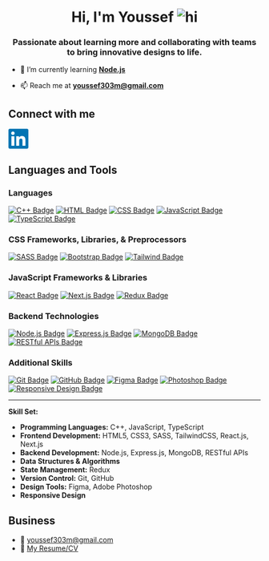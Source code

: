 <h1 align="center">Hi, I'm Youssef <img src="https://user-images.githubusercontent.com/1303154/88677602-1635ba80-d120-11ea-84d8-d263ba5fc3c0.gif" width="28px" height="28px" alt="hi"></h1>
<h3 align="center">Passionate about learning more and collaborating with teams to bring innovative designs to life.</h3>

- 🌱 I’m currently learning **[Node.js](https://nodejs.org/en)**

- 📫 Reach me at **youssef303m@gmail.com**

## Connect with me
<a href="https://linkedin.com/in/youssef303m" target="blank"><img align="center" src="./linkedin-logo.png" alt="youssef303m" height="40" width="40" /></a>

## Languages and Tools

### Languages
[![C++ Badge](https://img.shields.io/badge/-C++-00599C?style=for-the-badge&labelColor=black&logo=c%2B%2B&logoColor=00599C)](#)
[![HTML Badge](https://img.shields.io/badge/-HTML-E34F26?style=for-the-badge&labelColor=black&logo=html5&logoColor=E34F26)](#)
[![CSS Badge](https://img.shields.io/badge/-CSS-1572B6?style=for-the-badge&labelColor=black&logo=css3&logoColor=1572B6)](#)
[![JavaScript Badge](https://img.shields.io/badge/-JavaScript-F7DF1E?style=for-the-badge&labelColor=black&logo=javascript&logoColor=F7DF1E)](#)
[![TypeScript Badge](https://img.shields.io/badge/-TypeScript-3178C6?style=for-the-badge&labelColor=black&logo=typescript&logoColor=3178C6)](#)

### CSS Frameworks, Libraries, & Preprocessors
[![SASS Badge](https://img.shields.io/badge/-SASS-CC6699?style=for-the-badge&labelColor=black&logo=sass&logoColor=CC6699)](#)
[![Bootstrap Badge](https://img.shields.io/badge/-Bootstrap-7952B3?style=for-the-badge&labelColor=black&logo=bootstrap&logoColor=7952B3)](#)
[![Tailwind Badge](https://img.shields.io/badge/-Tailwind_CSS-38B2AC?style=for-the-badge&labelColor=black&logo=tailwind-css&logoColor=38B2AC)](#)

### JavaScript Frameworks & Libraries
[![React Badge](https://img.shields.io/badge/-React-61DAFB?style=for-the-badge&labelColor=black&logo=react&logoColor=61DAFB)](#)
[![Next.js Badge](https://img.shields.io/badge/-Next.js-FFFFFF?style=for-the-badge&labelColor=black&logo=next.js&logoColor=FFFFFF)](#)
[![Redux Badge](https://img.shields.io/badge/-Redux-764ABC?style=for-the-badge&labelColor=black&logo=redux&logoColor=764ABC)](#)

### Backend Technologies
[![Node.js Badge](https://img.shields.io/badge/-Node.js-339933?style=for-the-badge&labelColor=black&logo=node.js&logoColor=339933)](#)
[![Express.js Badge](https://img.shields.io/badge/-Express.js-000000?style=for-the-badge&labelColor=black&logo=express&logoColor=white)](#)
[![MongoDB Badge](https://img.shields.io/badge/-MongoDB-47A248?style=for-the-badge&labelColor=black&logo=mongodb&logoColor=47A248)](#)
[![RESTful APIs Badge](https://img.shields.io/badge/-RESTful_APIs-FF6F00?style=for-the-badge&labelColor=black&logo=api&logoColor=FF6F00)](#)

### Additional Skills
[![Git Badge](https://img.shields.io/badge/-Git-F05032?style=for-the-badge&labelColor=black&logo=git&logoColor=F05032)](#)
[![GitHub Badge](https://img.shields.io/badge/-GitHub-181717?style=for-the-badge&labelColor=black&logo=github&logoColor=181717)](#)
[![Figma Badge](https://img.shields.io/badge/-Figma-FF0080?style=for-the-badge&labelColor=black&logo=figma&logoColor=FF0080)](#)
[![Photoshop Badge](https://img.shields.io/badge/-Adobe_Photoshop-31A8FF?style=for-the-badge&labelColor=black&logo=adobe-photoshop&logoColor=31A8FF)](#)
[![Responsive Design Badge](https://img.shields.io/badge/-Responsive_Design-4A90E2?style=for-the-badge&labelColor=black&logo=responsive&logoColor=4A90E2)](#)

---

**Skill Set:**

- **Programming Languages:** C++, JavaScript, TypeScript
- **Frontend Development:** HTML5, CSS3, SASS, TailwindCSS, React.js, Next.js
- **Backend Development:** Node.js, Express.js, MongoDB, RESTful APIs
- **Data Structures & Algorithms**
- **State Management:** Redux
- **Version Control:** Git, GitHub
- **Design Tools:** Figma, Adobe Photoshop
- **Responsive Design**


## Business
- :email: youssef303m@gmail.com
- :paperclip: [My Resume/CV](https://github.com/youssef303m/youssef303m/blob/main/YoussefMohamedResume.pdf)
